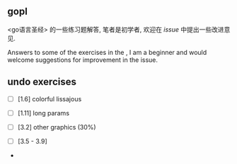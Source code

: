 ## gopl

<go语言圣经> 的一些练习题解答, 笔者是初学者, 欢迎在 _issue_ 中提出一些改进意见.

Answers to some of the exercises in the <The Go Programming Language>, I am a beginner and would welcome suggestions for improvement in the issue.


## undo exercises

- [ ] [1.6] colorful lissajous
- [ ] [1.11] long params

- [ ] [3.2] other graphics (30%)
- [ ] [3.5 - 3.9]
- 